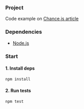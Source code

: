 ### Project
Code example on [Chance.js article](https://tjinauyeung.com/articles/generate-random-mock-data-with-chance)

### Dependencies
- [Node.js](https://nodejs.org/en/)

### Start

#### 1. Install deps
```bash
npm install
```

#### 2. Run tests
```bash
npm test
```
